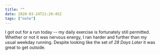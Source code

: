 ```yaml
---
title: ""
date: 2020-03-24T21:29:45Z
tags: ["note"]
---
```


I got out for a run today -- my daily exercise is fortunately still permitted. Whether or not it was nervous energy, I ran harder and further than my usual weekday running. Despite looking like the set of *28 Days Later* it was great to get outside.
